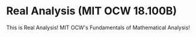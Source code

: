 # Real Analysis (MIT OCW 18.100B)

This is Real Analysis! MIT OCW's Fundamentals of Mathematical Analysis!
